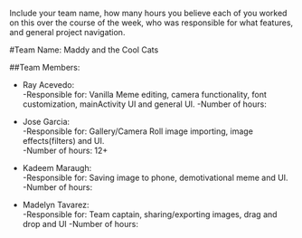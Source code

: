 Include your team name, how many hours you believe each of you worked on this over the course of the week, who was responsible for what features, and general project navigation.

#Team Name: Maddy and the Cool Cats

##Team Members:

* Ray Acevedo:  
  -Responsible for: Vanilla Meme editing, camera functionality, font customization, mainActivity UI and general UI.
  -Number of hours: 

* Jose Garcia:  
  -Responsible for: Gallery/Camera Roll image importing, image effects(filters) and UI.   
  -Number of hours: 12+

* Kadeem Maraugh:  
  -Responsible for: Saving image to phone, demotivational meme and UI.  
  -Number of hours: 

* Madelyn Tavarez:    
  -Responsible for: Team captain, sharing/exporting images, drag and drop and UI
  -Number of hours: 
